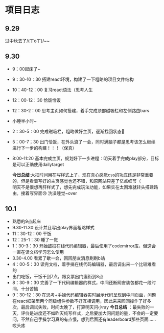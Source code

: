 # 项目日志
## 9.29
过中秋去了/(ㄒoㄒ)/~~
## 9.30
* 9：00起床了~
* 9：30-10：30 搭建react环境，构建了一下粗略的项目文件结构
* 10：40-12：00 复习react语法（思考人生
* 12：00-12：30 恰饭恰饭
* 12：30-2：00 思考主页如何搭建，着手完成顶部磁吸栏和左侧路由bars
* 小睡半小时~
* 2：30-5：00 完成磁吸栏，粗略做好主页，逐渐找回状态🤸
* 5：00-7；30 出门恰饭，在外头浪了一会，同时满脑子都是思考该怎么继续进行下一步的构建！！！（保真）
* 8:00-11:20 基本完成主页，规划好下一步进程：明天着手完成play部分，目标是可以正确使用dailytarget
  
  **今日总结**:大把时间用在写样式上了，现在真心感觉css的功底还是非常重要的，但是看着写好的主页感觉也还不错，和原网站只差了亿点细节（   
  明天不是很想再肝样式了，想先完成玩法功能，如果实在太困难就转头搭建路由，接着写界面😢
  洗澡睡觉~over
## 10.1
* 熟悉的9点起床
* 9.30-11.30 设计并且写出play界面粗略样式
* 11：30-12：00 干饭
* 12：25-1：30 睡了一觉
* 1：30-3：30 开始鼓捣在线代码编辑器，最后使用了codemirror库，但这会一直在读文档学习怎么使用
* 3.30-4.00 看累了歇一会，回回朋友消息刷刷b站
* 4：00-5：30 读完文档，着手搞在线代码编辑器，最后调出来一个比较难看的
* 出门吃饭，干饭干到7点，跟女票出门逛街到8点
* 8：30-9：30 完善了一下代码编辑器的样式，中间还断网安装包都花一段时间，十分苦恼
* 9：30-12：30 在思考+手操代码编辑器实时展示代码呈现到中间页面，问题在react框架里两个同级组件参数不好互相调用，因此来来回回操作了好多次，最后调试失败，时间太晚了，打算明天问小ray
  **今日总结** ：最失败的一天，评价是进度还不如昨天纯写样式，之后要加大问问题的量，不会的一定要问，不然自己手操学习真的有点慢，想到后面还有leaderboard那些页面……哎头疼
